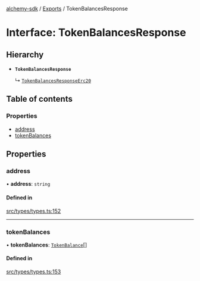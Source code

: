[alchemy-sdk](../README.md) / [Exports](../modules.md) / TokenBalancesResponse

# Interface: TokenBalancesResponse

## Hierarchy

- **`TokenBalancesResponse`**

  ↳ [`TokenBalancesResponseErc20`](TokenBalancesResponseErc20.md)

## Table of contents

### Properties

- [address](TokenBalancesResponse.md#address)
- [tokenBalances](TokenBalancesResponse.md#tokenbalances)

## Properties

### address

• **address**: `string`

#### Defined in

[src/types/types.ts:152](https://github.com/alchemyplatform/alchemy-sdk-js/blob/70f9997/src/types/types.ts#L152)

___

### tokenBalances

• **tokenBalances**: [`TokenBalance`](../modules.md#tokenbalance)[]

#### Defined in

[src/types/types.ts:153](https://github.com/alchemyplatform/alchemy-sdk-js/blob/70f9997/src/types/types.ts#L153)
